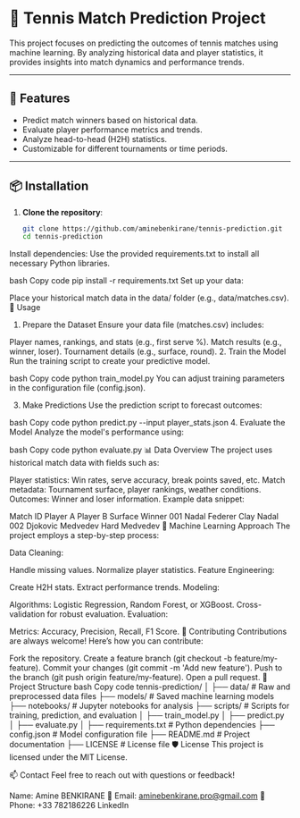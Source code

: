 # 🎾 Tennis Match Prediction Project

This project focuses on predicting the outcomes of tennis matches using machine learning. By analyzing historical data and player statistics, it provides insights into match dynamics and performance trends.

---

## 🚀 Features
- Predict match winners based on historical data.
- Evaluate player performance metrics and trends.
- Analyze head-to-head (H2H) statistics.
- Customizable for different tournaments or time periods.

---

## 📦 Installation

1. **Clone the repository**:
   ```bash
   git clone https://github.com/aminebenkirane/tennis-prediction.git
   cd tennis-prediction
   
Install dependencies: Use the provided requirements.txt to install all necessary Python libraries.

bash
Copy code
pip install -r requirements.txt
Set up your data:

Place your historical match data in the data/ folder (e.g., data/matches.csv).
📖 Usage
1. Prepare the Dataset
Ensure your data file (matches.csv) includes:

Player names, rankings, and stats (e.g., first serve %).
Match results (e.g., winner, loser).
Tournament details (e.g., surface, round).
2. Train the Model
Run the training script to create your predictive model.

bash
Copy code
python train_model.py
You can adjust training parameters in the configuration file (config.json).

3. Make Predictions
Use the prediction script to forecast outcomes:

bash
Copy code
python predict.py --input player_stats.json
4. Evaluate the Model
Analyze the model's performance using:

bash
Copy code
python evaluate.py
📊 Data Overview
The project uses historical match data with fields such as:

Player statistics: Win rates, serve accuracy, break points saved, etc.
Match metadata: Tournament surface, player rankings, weather conditions.
Outcomes: Winner and loser information.
Example data snippet:

Match ID	Player A	Player B	Surface	Winner
001	Nadal	Federer	Clay	Nadal
002	Djokovic	Medvedev	Hard	Medvedev
🧠 Machine Learning Approach
The project employs a step-by-step process:

Data Cleaning:

Handle missing values.
Normalize player statistics.
Feature Engineering:

Create H2H stats.
Extract performance trends.
Modeling:

Algorithms: Logistic Regression, Random Forest, or XGBoost.
Cross-validation for robust evaluation.
Evaluation:

Metrics: Accuracy, Precision, Recall, F1 Score.
🤝 Contributing
Contributions are always welcome! Here’s how you can contribute:

Fork the repository.
Create a feature branch (git checkout -b feature/my-feature).
Commit your changes (git commit -m 'Add new feature').
Push to the branch (git push origin feature/my-feature).
Open a pull request.
🔧 Project Structure
bash
Copy code
tennis-prediction/
│
├── data/               # Raw and preprocessed data files
├── models/             # Saved machine learning models
├── notebooks/          # Jupyter notebooks for analysis
├── scripts/            # Scripts for training, prediction, and evaluation
│   ├── train_model.py
│   ├── predict.py
│   ├── evaluate.py
│
├── requirements.txt    # Python dependencies
├── config.json         # Model configuration file
├── README.md           # Project documentation
├── LICENSE             # License file
🛡️ License
This project is licensed under the MIT License.

📫 Contact
Feel free to reach out with questions or feedback!

Name: Amine BENKIRANE
📧 Email: aminebenkirane.pro@gmail.com
📱 Phone: +33 782186226
LinkedIn
